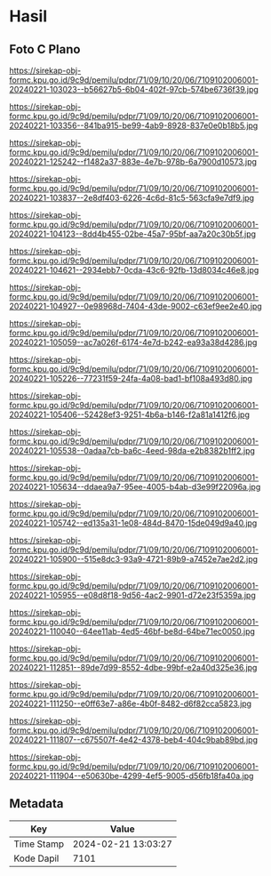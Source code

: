 # Hasil

## Foto C Plano

https://sirekap-obj-formc.kpu.go.id/9c9d/pemilu/pdpr/71/09/10/20/06/7109102006001-20240221-103023--b56627b5-6b04-402f-97cb-574be6736f39.jpg

https://sirekap-obj-formc.kpu.go.id/9c9d/pemilu/pdpr/71/09/10/20/06/7109102006001-20240221-103356--841ba915-be99-4ab9-8928-837e0e0b18b5.jpg

https://sirekap-obj-formc.kpu.go.id/9c9d/pemilu/pdpr/71/09/10/20/06/7109102006001-20240221-125242--f1482a37-883e-4e7b-978b-6a7900d10573.jpg

https://sirekap-obj-formc.kpu.go.id/9c9d/pemilu/pdpr/71/09/10/20/06/7109102006001-20240221-103837--2e8df403-6226-4c6d-81c5-563cfa9e7df9.jpg

https://sirekap-obj-formc.kpu.go.id/9c9d/pemilu/pdpr/71/09/10/20/06/7109102006001-20240221-104123--8dd4b455-02be-45a7-95bf-aa7a20c30b5f.jpg

https://sirekap-obj-formc.kpu.go.id/9c9d/pemilu/pdpr/71/09/10/20/06/7109102006001-20240221-104621--2934ebb7-0cda-43c6-92fb-13d8034c46e8.jpg

https://sirekap-obj-formc.kpu.go.id/9c9d/pemilu/pdpr/71/09/10/20/06/7109102006001-20240221-104927--0e98968d-7404-43de-9002-c63ef9ee2e40.jpg

https://sirekap-obj-formc.kpu.go.id/9c9d/pemilu/pdpr/71/09/10/20/06/7109102006001-20240221-105059--ac7a026f-6174-4e7d-b242-ea93a38d4286.jpg

https://sirekap-obj-formc.kpu.go.id/9c9d/pemilu/pdpr/71/09/10/20/06/7109102006001-20240221-105226--77231f59-24fa-4a08-bad1-bf108a493d80.jpg

https://sirekap-obj-formc.kpu.go.id/9c9d/pemilu/pdpr/71/09/10/20/06/7109102006001-20240221-105406--52428ef3-9251-4b6a-b146-f2a81a1412f6.jpg

https://sirekap-obj-formc.kpu.go.id/9c9d/pemilu/pdpr/71/09/10/20/06/7109102006001-20240221-105538--0adaa7cb-ba6c-4eed-98da-e2b8382b1ff2.jpg

https://sirekap-obj-formc.kpu.go.id/9c9d/pemilu/pdpr/71/09/10/20/06/7109102006001-20240221-105634--ddaea9a7-95ee-4005-b4ab-d3e99f22096a.jpg

https://sirekap-obj-formc.kpu.go.id/9c9d/pemilu/pdpr/71/09/10/20/06/7109102006001-20240221-105742--ed135a31-1e08-484d-8470-15de049d9a40.jpg

https://sirekap-obj-formc.kpu.go.id/9c9d/pemilu/pdpr/71/09/10/20/06/7109102006001-20240221-105900--515e8dc3-93a9-4721-89b9-a7452e7ae2d2.jpg

https://sirekap-obj-formc.kpu.go.id/9c9d/pemilu/pdpr/71/09/10/20/06/7109102006001-20240221-105955--e08d8f18-9d56-4ac2-9901-d72e23f5359a.jpg

https://sirekap-obj-formc.kpu.go.id/9c9d/pemilu/pdpr/71/09/10/20/06/7109102006001-20240221-110040--64ee11ab-4ed5-46bf-be8d-64be71ec0050.jpg

https://sirekap-obj-formc.kpu.go.id/9c9d/pemilu/pdpr/71/09/10/20/06/7109102006001-20240221-112851--89de7d99-8552-4dbe-99bf-e2a40d325e36.jpg

https://sirekap-obj-formc.kpu.go.id/9c9d/pemilu/pdpr/71/09/10/20/06/7109102006001-20240221-111250--e0ff63e7-a86e-4b0f-8482-d6f82cca5823.jpg

https://sirekap-obj-formc.kpu.go.id/9c9d/pemilu/pdpr/71/09/10/20/06/7109102006001-20240221-111807--c675507f-4e42-4378-beb4-404c9bab89bd.jpg

https://sirekap-obj-formc.kpu.go.id/9c9d/pemilu/pdpr/71/09/10/20/06/7109102006001-20240221-111904--e50630be-4299-4ef5-9005-d56fb18fa40a.jpg


## Metadata

| Key        | Value               |
| ---------- | ------------------- |
| Time Stamp | 2024-02-21 13:03:27 |
| Kode Dapil | 7101                |



